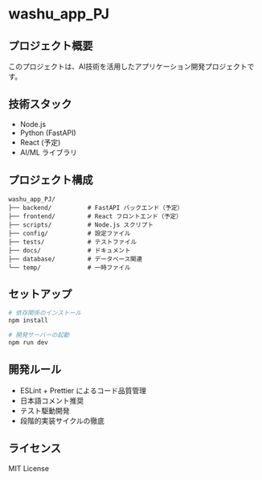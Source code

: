 # washu_app_PJ

## プロジェクト概要
このプロジェクトは、AI技術を活用したアプリケーション開発プロジェクトです。

## 技術スタック
- Node.js
- Python (FastAPI)
- React (予定)
- AI/ML ライブラリ

## プロジェクト構成
```
washu_app_PJ/
├── backend/          # FastAPI バックエンド（予定）
├── frontend/         # React フロントエンド（予定）
├── scripts/          # Node.js スクリプト
├── config/           # 設定ファイル
├── tests/            # テストファイル
├── docs/             # ドキュメント
├── database/         # データベース関連
└── temp/             # 一時ファイル
```

## セットアップ
```bash
# 依存関係のインストール
npm install

# 開発サーバーの起動
npm run dev
```

## 開発ルール
- ESLint + Prettier によるコード品質管理
- 日本語コメント推奨
- テスト駆動開発
- 段階的実装サイクルの徹底

## ライセンス
MIT License
